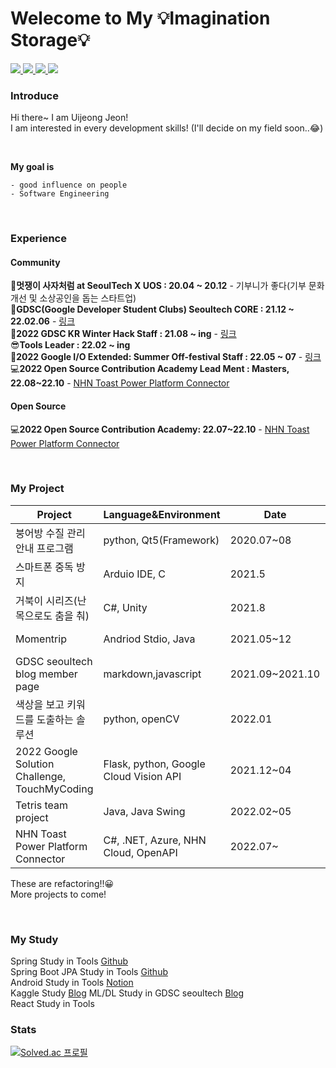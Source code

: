 # Welecome to My 💡Imagination Storage💡  

<a href="https://github.com/juijeong8324" target="_blank">
<img src="https://img.shields.io/badge/Github-181717?style=flat-square&logo=github&logoColor=white"/>
</a>
<a href="https://velog.io/@juijeong8324" target="_blank">
<img src="https://img.shields.io/badge/Velog-20c997?style=flat-square&logo=Vimeo&logoColor=white"/>
</a>        
<a href="https://blog.naver.com/gurum8021" target="_blank">
<img src="https://img.shields.io/badge/naver-20c997?style=flat-square&logo=Naver&logoColor=white"/>
</a>
<a href="https://www.linkedin.com/in/jeon01/" target="_blank">
<img src="https://img.shields.io/badge/-LinkedIn-blue?style=flat-square&logo=Linkedin&logoColor=white"/>
</a>

### Introduce
Hi there~ I am Uijeong Jeon!         
I am interested in every development skills! 
(I'll decide on my field soon..😂)

<br>

**My goal is** 
```
- good influence on people 
- Software Engineering
```
<br>


### Experience
#### Community           
🦁**멋쟁이 사자처럼 at SeoulTech X UOS : 20.04 ~ 20.12** - 기부니가 좋다(기부 문화 개선 및 소상공인을 돕는 스타트업)         
🌈**GDSC(Google Developer Student Clubs) Seoultech CORE : 21.12 ~ 22.02.06** - [링크](https://gdsc-seoultech.github.io/)         
🌈**2022 GDSC KR Winter Hack Staff : 21.08 ~ ing**  - [링크](https://gdsckoreahackathon2022.github.io/#/)                 
😎**Tools Leader : 22.02 ~ ing**             
🌈**2022 Google I/O Extended: Summer Off-festival Staff : 22.05 ~ 07** - [링크](https://gdg.community.dev/events/details/google-gdg-campus-korea-presents-google-io-extended-summer-off-festival/)       
💻**2022 Open Source Contribution Academy Lead Ment : Masters, 22.08~22.10** - [NHN Toast Power Platform Connector](https://github.com/devrel-kr/nhn-toast-notification-service-custom-connector)
<br>

#### Open Source
💻**2022 Open Source Contribution Academy: 22.07~22.10** - [NHN Toast Power Platform Connector](https://github.com/devrel-kr/nhn-toast-notification-service-custom-connector)   

<br>
     
### My Project            
|Project|Language&Environment|Date|Link|
|---|---|---|---|
|붕어방 수질 관리 안내 프로그램|python, Qt5(Framework)|2020.07~08||
|스마트폰 중독 방지|Arduio IDE, C|2021.5|[BLOG](https://blog.naver.com/gurum8021/222355386305), [VIDEO](https://youtu.be/Am04_Vjy2po)|
|거북이 시리즈(난 목으로도 춤을 춰)|C#, Unity|2021.8|[REPO](https://github.com/juijeong8324/TurtleFriends), [BLOG](https://blog.naver.com/gurum8021/222452763544)|
|Momentrip|Andriod Stdio, Java|2021.05~12|[REPO](https://github.com/juijeong8324/Momentrip), [Notion](https://weak-meteoroid-883.notion.site/MomenTrip-a662703a6b7c41709bc1ab084a4f051c)|
|GDSC seoultech blog member page|markdown,javascript|2021.09~2021.10|[LINK](https://gdsc-seoultech.github.io/members/1)|
|색상을 보고 키워드를 도출하는 솔루션|python, openCV|2022.01|[REPO](https://github.com/juijeong8324/ReadColor)|
|2022 Google Solution Challenge, TouchMyCoding|Flask, python, Google Cloud Vision API|2021.12~04|[REPO](https://github.com/gdsc-seoultech/touch_my_coding_back), [VIDEO](https://youtu.be/Mr5j7ncXz4E)|
|Tetris team project|Java, Java Swing|2022.02~05|[REPO](https://github.com/SE10team/Tetris_final), [Notion](https://www.notion.so/SE-9a7db99cc59247d795e8db65551cb87c)|
|NHN Toast Power Platform Connector|C#, .NET, Azure, NHN Cloud, OpenAPI|2022.07~|[REPO](https://github.com/devrel-kr/nhn-toast-notification-service-custom-connector), [BLOG](https://velog.io/@juijeong8324/series/OSSCA)|

These are refactoring!!😀        
More projects to come!

<br> 


### My Study
Spring Study in Tools [Github](https://github.com/junyoii/we_study_spring)            
Spring Boot JPA Study in Tools [Github](https://github.com/oh980225/JPA_Study)            
Android Study in Tools [Notion](https://weak-meteoroid-883.notion.site/Android-App-programming-791ca9675497411db788ef2350d4b4d7)  
Kaggle Study [Blog](https://velog.io/@juijeong8324/series/%EC%BA%90%EA%B8%80%EC%8A%A4%ED%84%B0%EB%94%94)
ML/DL Study in GDSC seoultech [Blog](https://gdsc-seoultech.github.io/category/1st_term?tag=ml)                             
React Study in Tools                


### Stats              
[![Solved.ac 프로필](http://mazassumnida.wtf/api/pastel/generate_badge?boj=qnddlek2)](https://solved.ac/qnddlek2)

